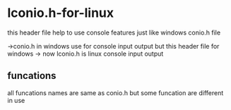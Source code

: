 # lconio.h-for-linux
this header file help to use console features just like windows conio.h file 

->conio.h in  windows use for console input output but this header file for windows 
-> now lconio.h is linux console input output 
## funcations
all funcations names are same as conio.h 
but some funcation are different in use
